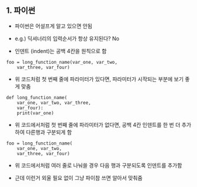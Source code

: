## 1. 파이썬

- 파이썬은 어설프게 알고 있으면 안됨

- e.g.) 딕셔너리의 입력순서가 항상 유지된다? No

- 인덴트 (indent)는 공백 4칸을 원칙으로 함

```
foo = long_function_name(var_one, var_two,
	var_three, var_four)
```

- 위 코드처럼 첫 번째 줄에 파라미터가 있다면, 파라미터가 시작되는 부분에 보기 좋게 맞춤

```
def long_function_name(
	var_one, var_two, var_three,
	var_four):
	print(var_one)
```

- 위 코드에서처럼 첫 번째 줄에 파라미터가 없다면, 공백 4칸 인덴트를 한 번 더 추가하여 다른행과 구분되게 함

```
foo = long_function_name(
	var_one, var_two,
	var_three, var_four)
```

- 위 코드에서처럼 여러 줄로 나눠쓸 경우 다음 행과 구분되도록 인덴트를 추가함

- 근데 이런거 외울 필요 없이 그냥 파이참 쓰면 알아서 맞춰줌




